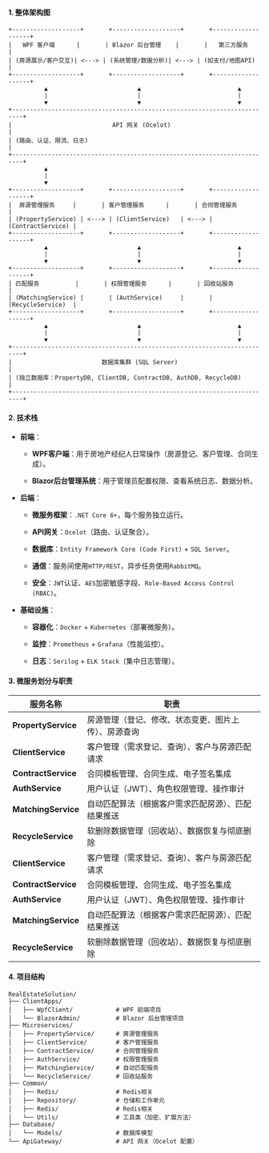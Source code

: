 #### **1. 整体架构图**

```
+-------------------+       +-------------------+       +-------------------+
|   WPF 客户端      |       | Blazor 后台管理    |       |   第三方服务       |
| (房源展示/客户交互)| <---> | (系统管理/数据分析)| <---> | (如支付/地图API)  |
+-------------------+       +-------------------+       +-------------------+
          ▲                         ▲                           ▲
          |                         |                           |
          ▼                         ▼                           ▼
+-------------------------------------------------------------------------+
|                            API 网关 (Ocelot)                            |
| (路由、认证、限流、日志)                                                 |
+-------------------------------------------------------------------------+
          ▲
          |
          ▼
+-------------------+       +-------------------+       +-------------------+
|  房源管理服务     |       | 客户管理服务      |       | 合同管理服务      |
| (PropertyService) | <---> | (ClientService)   | <---> | (ContractService) |
+-------------------+       +-------------------+       +-------------------+
          ▲                         ▲                           ▲
          |                         |                           |
          ▼                         ▼                           ▼
+-------------------+       +-------------------+       +-------------------+
| 匹配服务          |       | 权限管理服务      |       | 回收站服务        |
| (MatchingService) |       | (AuthService)     |       | (RecycleService)  |
+-------------------+       +-------------------+       +-------------------+
          ▲                         ▲                           ▲
          |                         |                           |
          ▼                         ▼                           ▼
+-------------------------------------------------------------------------+
|                         数据库集群 (SQL Server)                         |
| (独立数据库：PropertyDB, ClientDB, ContractDB, AuthDB, RecycleDB)       |
+-------------------------------------------------------------------------+
```

#### **2. 技术栈**

- **前端**：
  
  - **WPF客户端**：用于房地产经纪人日常操作（房源登记、客户管理、合同生成）。
    
  - **Blazor后台管理系统**：用于管理员配置权限、查看系统日志、数据分析。
    
- **后端**：
  
  - **微服务框架**：`.NET Core 6+`，每个服务独立运行。
    
  - **API网关**：`Ocelot`（路由、认证聚合）。
    
  - **数据库**：`Entity Framework Core (Code First)` + `SQL Server`。
    
  - **通信**：服务间使用`HTTP/REST`，异步任务使用`RabbitMQ`。
    
  - **安全**：`JWT`认证、`AES`加密敏感字段、`Role-Based Access Control (RBAC)`。
    
- **基础设施**：
  
  - **容器化**：`Docker` + `Kubernetes`（部署微服务）。
    
  - **监控**：`Prometheus` + `Grafana`（性能监控）。
    
  - **日志**：`Serilog` + `ELK Stack`（集中日志管理）。
    
#### **3. 微服务划分与职责**

| 服务名称                | 职责                         |
| ------------------- | -------------------------- |
| **PropertyService** | 房源管理（登记、修改、状态变更、图片上传）、房源查询 |
| **ClientService** | 客户管理（需求登记、查询）、客户与房源匹配请求 |
| **ContractService** | 合同模板管理、合同生成、电子签名集成 |
| **AuthService** | 用户认证（JWT）、角色权限管理、操作审计 |
| **MatchingService** | 自动匹配算法（根据客户需求匹配房源）、匹配结果推送 |
| **RecycleService** | 软删除数据管理（回收站）、数据恢复与彻底删除 |
| **ClientService**   | 客户管理（需求登记、查询）、客户与房源匹配请求    |
| **ContractService** | 合同模板管理、合同生成、电子签名集成         |
| **AuthService**     | 用户认证（JWT）、角色权限管理、操作审计      |
| **MatchingService** | 自动匹配算法（根据客户需求匹配房源）、匹配结果推送  |
| **RecycleService**  | 软删除数据管理（回收站）、数据恢复与彻底删除     |

#### **4. 项目结构**

```
RealEstateSolution/
├── ClientApps/
│   ├── WpfClient/            # WPF 前端项目
│   └── BlazorAdmin/          # Blazor 后台管理项目
├── Microservices/
│   ├── PropertyService/      # 房源管理服务
│   ├── ClientService/        # 客户管理服务
│   ├── ContractService/      # 合同管理服务
│   ├── AuthService/          # 权限管理服务
│   ├── MatchingService/      # 自动匹配服务
│   └── RecycleService/       # 回收站服务
├── Common/
│   ├── Redis/                # Redis相关
│   ├── Repository/           # 仓储和工作单元
│   ├── Redis/                # Redis相关
│   └── Utils/                # 工具类（加密、扩展方法）
├── Database/
│   └── Models/               # 数据库模型
└── ApiGateway/               # API 网关（Ocelot 配置）
```
